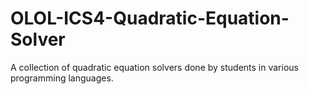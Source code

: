 # OLOL-ICS4-Quadratic-Equation-Solver
A collection of quadratic equation solvers done by students in various programming languages.
